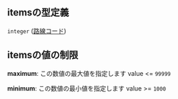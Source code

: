 ## itemsの型定義

`integer` ([路線コード](station-properties-駅が登録されている路線-路線コード.md))

## itemsの値の制限

**maximum**: この数値の最大値を指定します value <= `99999`

**minimum**: この数値の最小値を指定します value >= `1000`
